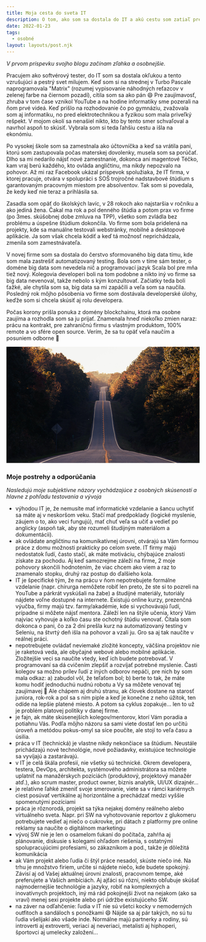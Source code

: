 ```yaml
---
title: Moja cesta do sveta IT
description: O tom, ako som sa dostala do IT a akú cestu som zatiaľ prešla.
date: 2022-01-23
tags:
  - osobné
layout: layouts/post.njk
---
```


*V prvom príspevku svojho blogu začínam zľahka a osobnejšie.* 

Pracujem ako softvérový tester, do IT som sa dostala okľukou a tento vzrušujúci a pestrý svet milujem. Keď som si na strednej v Turbo Pascale naprogramovala "Matrix" (rozumej vypisovanie náhodných reťazcov v zelenej farbe na čiernom pozadí), cítila som sa ako pán 😄 Pre zaujímavosť, zhruba v tom čase vznikol YouTube a na hodine informatiky sme pozerali na ňom prvé videá. Keď prišlo na rozhodovanie čo po gymnáziu, zvažovala som aj informatiku, no pred elektrotechnikou a fyzikou som mala priveľký rešpekt. V mojom okolí sa nenašiel nikto, kto by tento smer schvaľoval a navrhol aspoň to skúsiť. Vybrala som si teda ľahšiu cestu a išla na ekonómiu. 

Po vysokej škole som sa zamestnala ako účtovníčka a keď sa vrátila pani, ktorú som zastupovala počas materskej dovolenky, musela som sa porúčať. Dlho sa mi nedarilo nájsť nové zamestnanie, dokonca ani magentové Téčko, kam vraj berú každého, kto ovláda angličtinu, ma nikdy nepozvalo na pohovor. Až mi raz Facebook ukázal príspevok spolužiaka, že IT firma, v ktorej pracuje, otvára v spolupráci s SOŠ trojročné nadstavbové štúdium s garantovaným pracovným miestom pre absolventov. Tak som si povedala, že kedy keď nie teraz a prihlásila sa.

Zasadla som opäť do školských lavíc, v 28 rokoch ako najstaršia v ročníku a ako jediná žena. Čakal ma rok a pol denného štúdia a potom prax vo firme (po 3mes. skúšobnej dobe zmluva na TPP), všetko som zvládla bez problému a úspešne štúdium dokončila.
Vo firme som bola pridelená na projekty, kde sa manuálne testovali webstránky, mobilné a desktopové aplikácie. Ja som však chcela kódiť a keď tá možnosť neprichádzala, zmenila som zamestnávateľa.

V novej firme som sa dostala do čerstvo sformovaného big data tímu, kde som mala zastrešiť automatizovaný testing. Bola som v tíme sám tester, o doméne big data som nevedela nič a programovací jazyk Scala bol pre mňa tiež nový. Kolegovia developeri boli na tom podobne a nikto iný vo firme sa big data nevenoval, takže nebolo s kým konzultovať. Začiatky teda boli ťažké, ale chytila som sa, big data sa mi zapáčili a veľa som sa naučila. Posledný rok môjho pôsobenia vo firme som dostávala developerské úlohy, keďže som si chcela skúsiť aj rolu developera.

Počas korony prišla ponuka z domény blockchainu, ktorá ma osobne zaujíma a rozhodla som sa ju prijať. Znamenala hneď niekoľko zmien naraz: prácu na kontrakt, pre zahraničnú firmu s vlastným produktom, 100% remote a vo sfére open source. Verím, že sa tu opäť veľa naučím a posuniem odborne 🙂

![Cesta](/img/journey.jpg)

### Moje postrehy a odporúčania
*Nasledujú moje subjektívne názory vychádzajúce z osobných skúseností a hlavne z pohľadu testovania a vývoja*

- výhodou IT je, že nemusíte mať informatické vzdelanie a šancu uchytiť sa máte aj v neskoršom veku. Stačí mať predpoklady (logické myslenie, záujem o to, ako veci fungujú), mať chuť veľa sa učiť a vedieť po anglicky (aspoň tak, aby ste rozumeli študijným materiálom a dokumentácii).
- ak ovládate angličtinu na komunikatívnej úrovni, otvárajú sa Vám formou práce z domu možnosti prakticky po celom svete. IT firmy majú nedostatok ľudí, často stačí, ak máte motiváciu, chýbajúce znalosti získate za pochodu. Aj keď samozrejme záleží na firme, 2 moje pohovory skončili hodnotením, že viac chcem ako viem a raz to znamenalo stopku, druhý raz postup do ďalšieho kola.
- IT je špecifické tým, že na prácu v ňom nepotrebujete formálne vzdelanie (napr. chirurga nemôžete robiť len preto, že ste si to pozreli na YouTube a párkrát vyskúšali na žabe) a študijné materiály, tutoriály nájdete voľne dostupné na internete. Existujú online kurzy, prezenčná výučba, firmy majú tzv. farmy/akadémie, kde si vychovávajú ľudí, prípadne si môžete nájsť mentora. Záleží len na štýle učenia, ktorý Vám najviac vyhovuje a koľko času ste ochotný štúdiu venovať. Čítala som dokonca o pani, čo za 2 dni prešla kurz na automatizovaný testing v Seleniu, na štvrtý deň išla na pohovor a vzali ju. Gro sa aj tak naučíte v reálnej práci.
- nepotrebujete ovládať neviemaké zložité koncepty, väčšina projektov nie je raketová veda, ale obyčajné webové alebo mobilné aplikácie. Zložitejšie veci sa naučíte vtedy, keď ich budete potrebovať. V programovaní sa dá cvičením zlepšiť a rozvíjať potrebné myslenie. Časti kolegov sa možno prílev ľudí z iných odborov nepáči, pre nich by som mala odkaz: a) zabudol vôl, že teľaťom bol; b) berte to tak, že máte komu hodiť jednoduchú nudnú robotu a Vy sa môžete venovať tej zaujímavej 🙂 Ale chápem aj druhú stranu, ak človek dostane na starosť juniora, rok-rok a pol sa s ním piple a keď je konečne z neho úžitok, ten odíde na lepšie platené miesto. A potom sa cyklus zopakuje... len to už je problém platovej politiky v danej firme.
- je fajn, ak máte skúsenejších kolegov/mentorov, ktorí Vám poradia a potiahnu Vás. Podľa môjho názoru sa sami viete dostať len po určitú úroveň a metódou pokus-omyl sa síce poučíte, ale stojí to veľa času a úsilia.
- práca v IT (technická) je vlastne nikdy nekončiace sa štúdium. Neustále prichádzajú nové technológie, nové požiadavky, existujúce technológie sa vyvíjajú a zastarávajú.
- v IT je celá škála profesií, nie všetky sú technické. Okrem developera, testera, DevOps, architekta, systémového administrátora sa môžete uplatniť na manažérskych pozíciách (produktový, projektový manažér atď.), ako scrum master, product owner, biznis analytik, UI/UX dizajnér...
- je relatívne ľahké zmeniť svoje smerovanie, viete sa v rámci kariérnych ciest posúvať vertikálne aj horizontálne a prechádzať medzi vyššie spomenutými pozíciami
- práca je rôznorodá, projekt sa týka nejakej domény reálneho alebo virtuálneho sveta. Napr. pri SW na vyhotovovanie reportov z glukomeru potrebujete vedieť aj niečo o cukrovke, pri dátach z platformy pre online reklamy sa naučíte o digitálnom marketingu
- vývoj SW nie je len o osamelom ťukaní do počítača, zahŕňa aj plánovanie, diskusie s kolegami ohľadom riešenia, s ostatnými spolupracujúcimi profesiami, so zákazníkom a pod., takže je dôležitá komunikácia
- ak Vám projekt alebo ľudia či štýl práce nesadol, skúste niečo iné. Na trhu je množstvo firiem, určite si nájdete niečo, kde budete spokojný. Závisí aj od Vašej aktuálnej úrovni znalostí, pracovnom tempe, aké preferujete a Vašich ambíciách. Aj ajťáci sú rôzni, niekto obľubuje skúšať najmodernejšie technológie a jazyky, robiť na komplexných a inovatívnych projektoch, iný má rád pokojnejši život na nejakom (ako sa vraví) menej sexi projekte alebo pri údržbe existujúceho SW.
- na záver na odľahčenie: ľudia v IT nie sú všetci kocky v nemoderných outfitoch a sandáloch s ponožkami 😄 Nájde sa aj pár takých, no sú tu ľudia všelijakí ako všade inde. Normálne majú partnerky a rodiny, sú introverti aj extroverti, veriaci aj neveriaci, metalisti aj hiphoperi, športovci aj umelecky založení...

